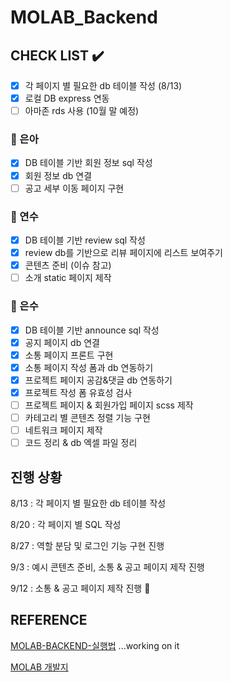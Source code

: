 # MOLAB_Backend

## CHECK LIST :heavy_check_mark:

- [x] 각 페이지 별 필요한 db 테이블 작성 (8/13)
- [x] 로컬 DB express 연동
- [ ] 아마존 rds 사용 (10월 말 예정)

### :eyes: 은아
- [x] DB 테이블 기반 회원 정보 sql 작성
- [x] 회원 정보 db 연결
- [ ] 공고 세부 이동 페이지 구현

### :eyes: 연수
- [x] DB 테이블 기반 review sql 작성
- [x] review db를 기반으로 리뷰 페이지에 리스트 보여주기
- [x] 콘텐츠 준비 (이슈 참고)
- [ ] 소개 static 페이지 제작

### :eyes: 은수
- [x] DB 테이블 기반 announce sql 작성
- [x] 공지 페이지 db 연결
- [X] 소통 페이지 프론트 구현
- [X] 소통 페이지 작성 폼과 db 연동하기
- [X] 프로젝트 페이지 공감&댓글 db 연동하기
- [X] 프로젝트 작성 폼 유효성 검사
- [ ] 프로젝트 페이지 & 회원가입 페이지 scss 제작
- [ ] 카테고리 별 콘텐츠 정렬 기능 구현
- [ ] 네트워크 페이지 제작
- [ ] 코드 정리 & db 엑셀 파일 정리

## 진행 상황

8/13 : 각 페이지 별 필요한 db 테이블 작성 

8/20 : 각 페이지 별 SQL 작성 

8/27 : 역할 분담 및 로그인 기능 구현 진행

9/3 : 예시 콘텐츠 준비, 소통 & 공고 페이지 제작 진행

9/12 : 소통 & 공고 페이지 제작 진행 :running:

## REFERENCE

[MOLAB-BACKEND-실행법]() ...working on it

[MOLAB 개발지](https://github.com/MoLab-SCT/MOLAB_Backend/wiki/MOLAB-%EA%B0%9C%EB%B0%9C%EC%A7%80)
